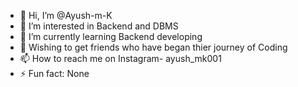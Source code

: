 - 👋 Hi, I’m @Ayush-m-K
- 👀 I’m interested in Backend and DBMS
- 🌱 I’m currently learning Backend developing
- 💞 Wishing to get friends who have began thier journey of Coding
- 📫 How to reach me on Instagram- ayush_mk001
- ⚡ Fun fact: None

<!---
Ayush-m-K/Ayush-m-K is a ✨ special ✨ repository because its `README.md` (this file) appears on your GitHub profile.
You can click the Preview link to take a look at your changes.
--->
